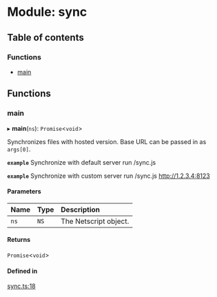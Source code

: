 # Module: sync

## Table of contents

### Functions

- [main](../wiki/sync#main)

## Functions

### main

▸ **main**(`ns`): `Promise`<`void`\>

Synchronizes files with hosted version. Base URL can be passed in as `args[0]`.

**`example`** Synchronize with default server
run /sync.js

**`example`** Synchronize with custom server
run /sync.js http://1.2.3.4:8123

#### Parameters

| Name | Type | Description |
| :------ | :------ | :------ |
| `ns` | `NS` | The Netscript object. |

#### Returns

`Promise`<`void`\>

#### Defined in

[sync.ts:18](https://github.com/vladzaharia/bitburner/blob/598557b/src/sync.ts#L18)
